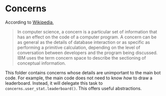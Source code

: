 # Concerns

According to [Wikipedia](https://en.wikipedia.org/wiki/Concern_(computer_science)),

> In computer science, a concern is a particular set of
> information that has an effect on the code of a computer
> program.  A concern can be as general as the details of
> database interaction or as specific as performing a
> primitive calculation, depending on the level of
> conversation between developers and the program being
> discussed.  IBM uses the term concern space to describe
> the sectioning of conceptual information. 

This folder contains concerns whose details are unimportant
to the main bot code.  For example, the main code does not
need to know *how* to draw a leaderboard.  Instead, it will
delegate this task to `concerns.user_stat.leaderboard()`.
This offers useful abstractions.
